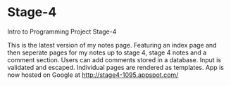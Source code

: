 # Stage-4
Intro to Programming Project Stage-4

This is the latest version of my notes page. Featuring an index page and then seperate pages for my notes up to stage 4, stage 4 
notes and a comment section. Users can add comments stored in a database. Input is validated and escaped. Individual pages are 
rendered as templates. App is now hosted on Google at http://stage4-1095.appspot.com/ 
